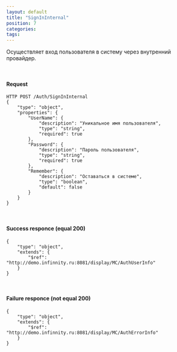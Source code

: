 ```yaml
---
layout: default
title: "SignInInternal"
position: 7
categories: 
tags: 
---
```


Осуществляет вход пользователя в систему через внутренний провайдер.

   

#### Request

```
HTTP POST /Auth/SignInInternal
{
	"type": "object",
	"properties": {
		"UserName": {
			"description": "Уникальное имя пользователя",
			"type": "string",
			"required": true
		},
		"Password": {
			"description": "Пароль пользователя",
			"type": "string",
			"required": true
		},
		"Remember": {
			"description": "Оставаться в системе",
			"type": "boolean",
			"default": false
		}
	}
}
```

   

#### Success responce (equal 200)

```
{
	"type": "object",
	"extends": {
		"$ref": "http://demo.infinnity.ru:8081/display/MC/AuthUserInfo"
	}
}
```

   

#### Failure responce (not equal 200)

```
{
	"type": "object",
	"extends": {
		"$ref": "http://demo.infinnity.ru:8081/display/MC/AuthErrorInfo"
	}
}
```

 

 

